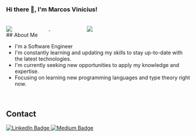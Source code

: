 ### Hi there 👋, I'm Marcos Vinicius!

<div style="display: inline_block"><br>
  <a class="github-stats" href="https://github.com/Marcos30004347/Marcos30004347">
    <img align="center" style="margin-right: 100px;" src="https://github-readme-stats.vercel.app/api?username=Marcos30004347&count_private=true&show_icons=true&theme=tokyonight&hide=issues,stars" />
  </a>

  <a class="github-stats" href="https://github.com/anuraghazra/convoychat">
    <img align="center" style="margin-left: 100px;" src="https://github-readme-stats.vercel.app/api/top-langs/?username=Marcos30004347&langs_count=5&theme=tokyonight&layout=compact" />
  </a>
 
</div> 



<div id="bio">
  ## About Me 
  <ul>
    <li>I'm a Software Engineer</li>
    <li>I'm constantly learning and updating my skills to stay up-to-date with the latest technologies.</li>   
    <li>I'm currently seeking new opportunities to apply my knowledge and expertise.</li>
    <li>Focusing on learning new programming languages and type theory right now.</li>
  </ul>
</div>

</br>

## Contact 

<div id="badges">
  <a href="https://www.linkedin.com/in/marcos-vinicius-bb7812166/">
    <img src="https://img.shields.io/badge/LinkedIn-blue?style=for-the-badge&logo=linkedin&logoColor=white" alt="LinkedIn Badge"/>
  </a>
  <a href="https://medium.com/@marcos30004347">
    <img src="https://img.shields.io/badge/Medium-white?style=for-the-badge&logo=medium&logoColor=black" alt="Medium Badge"/>
  </a>
</div>

<!--
**Marcos30004347/Marcos30004347** is a ✨ _special_ ✨ repository because its `README.md` (this file) appears on your GitHub profile.

Here are some ideas to get you started:

- 🔭 I’m currently working on ...
- 🌱 I’m currently learning ...
- 👯 I’m looking to collaborate on ...
- 🤔 I’m looking for help with ...
- 💬 Ask me about ...
- 📫 How to reach me: ...
- 😄 Pronouns: ...
- ⚡ Fun fact: ...
-->
